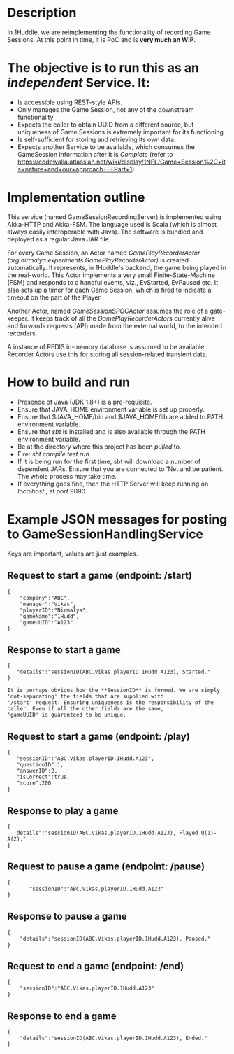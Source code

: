 
# Description
In 1Huddle, we are reimplementing the functionality of recording Game Sessions. At this point in time,
it is PoC and is **very much an WIP**.

# The objective is to run this as an _independent_ Service. It:

 *   Is accessible using REST-style APIs.
 *   Only manages the Game Session, not any of the downstream functionality
 *   Expects the caller to obtain UUID from a different source, but 
     uniqueness of Game Sessions is extremely important for its functioning.
 *   Is self-sufficient for storing and retrieving its own data.
 *   Expects another Service to be available, which consumes the GameSession information
     after it is *Complete* (refer to https://codewalla.atlassian.net/wiki/display/1NFL/Game+Session%2C+its+nature+and+our+approach+-+Part+1)

# Implementation outline

This service (named GameSessionRecordingServer) is implemented using Akka-HTTP and Akka-FSM. The language
used is Scala (which is almost always easily interoperable with Java). The software is bundled and deployed as 
a regular Java JAR file.

For every Game Session, an Actor named *GamePlayRecorderActor (org.nirmalya.experiments.GamePlayRecorderActor)* is created automatically. It represents, in 1Huddle's
backend, the game being played in the real-world. This Actor implements a very small Finite-State-Machine (FSM) and 
responds to a handful events, viz., EvStarted, EvPaused etc. It also sets up a timer for each Game Session, which is
fired to indicate a timeout on the part of the Player. 

Another Actor, named *GameSessionSPOCActor* assumes the role of a gate-keeper. It keeps track of all the *GamePlayRecorderActors*
currently alive and forwards requests (API) made from the external world, to the intended recorders.

A instance of REDIS in-memory database is assumed to be available. Recorder Actors use this for storing all
session-related transient data.

# How to build and run
* Presence of Java (JDK 1.8+) is a pre-requisite.
* Ensure that JAVA_HOME environment variable is set up properly.
* Ensure that $JAVA_HOME/bin and $JAVA_HOME/lib are added to PATH environment variable.
* Ensure that _sbt_ is installed and is also available through the PATH environment variable.
* Be at the directory where this project has been _pulled_ to.
* Fire: _sbt compile test run_
* If it is being run for the first time, sbt will download a number of dependent JARs. Ensure that you are connected to
 'Net and be patient. The whole process may take time.
* If everything goes fine, then the HTTP Server will keep running on _localhost_ , at _port_ 9090.

#   Example JSON messages for posting to GameSessionHandlingService

Keys are important, values are just examples.

##  Request to start a game (endpoint:  /start)
    {
        "company":"ABC",
        "manager":"Vikas",
        "playerID":"Nirmalya",
        "gameName":"1Hudd",
        "gameUUID":"A123"
    }
    
##  Response to start a game
    
    {
       "details":"sessionID(ABC.Vikas.playerID.1Hudd.A123), Started."
    }
    
    It is perhaps obvious how the **SessionID** is formed. We are simply 'dot-separating' the fields that are supplied with
    '/start' request. Ensuring uniqueness is the responsibility of the caller. Even if all the other fields are the same,
    'gameUUID' is guaranteed to be unique. 

##  Request to start a game (endpoint:  /play)
    {
       "sessionID":"ABC.Vikas.playerID.1Hudd.A123",
       "questionID":1,
       "answerID":2,
       "isCorrect":true,
       "score":200
    }

##  Response to play a game

    {
       details":"sessionID(ABC.Vikas.playerID.1Hudd.A123), Played Q(1)-A(2)."
    }
    
##  Request to pause a game (endpoint: /pause)
    
    {
           "sessionID":"ABC.Vikas.playerID.1Hudd.A123"
    }
    
##  Response to pause a game

    {
        "details":"sessionID(ABC.Vikas.playerID.1Hudd.A123), Paused."
    }
    
##  Request to end a game (endpoint: /end)
     
    {
        "sessionID":"ABC.Vikas.playerID.1Hudd.A123"
    }
    
## Response to end a game
    
    {
        "details":"sessionID(ABC.Vikas.playerID.1Hudd.A123), Ended."
    }



